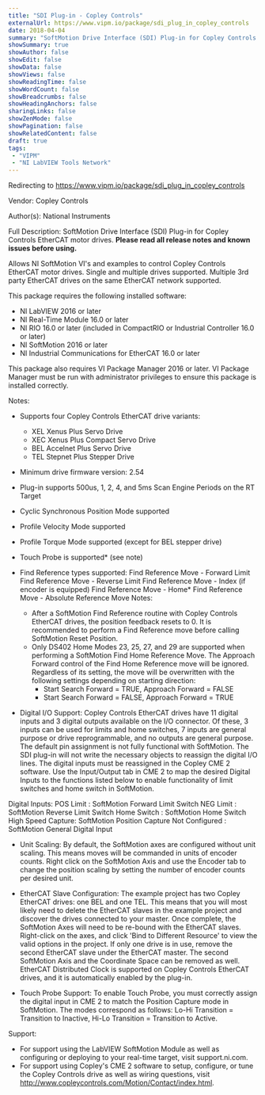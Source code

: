 ```yaml
---
title: "SDI Plug-in - Copley Controls"
externalUrl: https://www.vipm.io/package/sdi_plug_in_copley_controls
date: 2018-04-04
summary: "SoftMotion Drive Interface (SDI) Plug-in for Copley Controls EtherCAT motor drives."
showSummary: true
showAuthor: false
showEdit: false
showData: false
showViews: false
showReadingTime: false
showWordCount: false
showBreadcrumbs: false
showHeadingAnchors: false
sharingLinks: false
showZenMode: false
showPagination: false
showRelatedContent: false
draft: true
tags:
 - "VIPM"
 - "NI LabVIEW Tools Network"
---
```


Redirecting to https://www.vipm.io/package/sdi_plug_in_copley_controls

Vendor: Copley Controls

Author(s): National Instruments
 
Full Description:
SoftMotion Drive Interface (SDI) Plug-in for Copley Controls EtherCAT motor drives. **Please read all release notes and known issues before using.**

Allows NI SoftMotion VI's and examples to control Copley Controls EtherCAT motor drives. Single and multiple drives supported. Multiple 3rd party EtherCAT drives on the same EtherCAT network supported.

This package requires the following installed software:
- NI LabVIEW 2016 or later
- NI Real-Time Module 16.0 or later
- NI RIO 16.0 or later (included in CompactRIO or Industrial Controller 16.0 or later)
- NI SoftMotion 2016 or later
- NI Industrial Communications for EtherCAT 16.0 or later

This package also requires VI Package Manager 2016 or later.
VI Package Manager must be run with administrator privileges to ensure this package is installed correctly.

Notes:
- Supports four Copley Controls EtherCAT drive variants:
  - XEL Xenus Plus Servo Drive
  - XEC Xenus Plus Compact Servo Drive
  - BEL Accelnet Plus Servo Drive
  - TEL Stepnet Plus Stepper Drive
- Minimum drive firmware version: 2.54
- Plug-in supports 500us, 1, 2, 4, and 5ms Scan Engine Periods on the RT Target
- Cyclic Synchronous Position Mode supported
- Profile Velocity Mode supported
- Profile Torque Mode supported (except for BEL stepper drive)
- Touch Probe is supported* (see note)
- Find Reference types supported:
  Find Reference Move - Forward Limit
  Find Reference Move - Reverse Limit
  Find Reference Move - Index (if encoder is equipped)
  Find Reference Move - Home*
  Find Reference Move - Absolute
  Reference Move Notes:
  - After a SoftMotion Find Reference routine with Copley Controls EtherCAT drives, the position feedback resets to 0. It is recommended to perform a Find Reference move before calling SoftMotion Reset Position.
  - Only DS402 Home Modes 23, 25, 27, and 29 are supported when performing a SoftMotion Find Home Reference Move. The Approach Forward control of the Find Home Reference move will be ignored. Regardless of its setting, the move will be overwritten with the following settings depending on starting direction:
     - Start Search Forward = TRUE, Approach Forward = FALSE
     - Start Search Forward = FALSE, Approach Forward = TRUE

- Digital I/O Support:
Copley Controls EtherCAT drives have 11 digital inputs and 3 digital outputs available on the I/O connector. Of these, 3 inputs can be used for limits and home switches, 7 inputs are general purpose or drive reprogrammable, and no outputs are general purpose. The default pin assignment is not fully functional with SoftMotion.
The SDI plug-in will not write the necessary objects to reassign the digital I/O lines. The digital inputs must be reassigned in the Copley CME 2 software. Use the Input/Output tab in CME 2 to map the desired Digital Inputs to the functions listed below to enable functionality of limit switches and home switch in SoftMotion.

Digital Inputs:
POS Limit : SoftMotion Forward Limit Switch
NEG Limit : SoftMotion Reverse Limit Switch
Home Switch : SoftMotion Home Switch
High Speed Capture: SoftMotion Position Capture
Not Configured : SoftMotion General Digital Input

- Unit Scaling:
By default, the SoftMotion axes are configured without unit scaling. This means moves will be commanded in units of encoder counts. Right click on the SoftMotion Axis and use the Encoder tab to change the position scaling by setting the number of encoder counts per desired unit.

- EtherCAT Slave Configuration:
The example project has two Copley EtherCAT drives: one BEL and one TEL. This means that you will most likely need to delete the EtherCAT slaves in the example project and discover the drives connected to your master.
Once complete, the SoftMotion Axes will need to be re-bound with the EtherCAT slaves. Right-click on the axes, and click 'Bind to Different Resource' to view the valid options in the project. If only one drive is in use, remove the second EtherCAT slave under the EtherCAT master. The second SoftMotion Axis and the Coordinate Space can be removed as well.
EtherCAT Distributed Clock is supported on Copley Controls EtherCAT drives, and it is automatically enabled by the plug-in.

- Touch Probe Support:
To enable Touch Probe, you must correctly assign the digital input in CME 2 to match the Position Capture mode in SoftMotion. The modes correspond as follows: Lo-Hi Transition = Transition to Inactive, Hi-Lo Transition = Transition to Active.

Support:
- For support using the LabVIEW SoftMotion Module as well as configuring or deploying to your real-time target, visit support.ni.com.
- For support using Copley's CME 2 software to setup, configure, or tune the Copley Controls drive as well as wiring questions, visit http://www.copleycontrols.com/Motion/Contact/index.html.